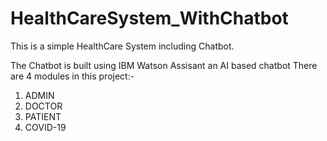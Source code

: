 # HealthCareSystem_WithChatbot
This is a simple HealthCare System including Chatbot.

The Chatbot is built using IBM Watson Assisant an AI based chatbot
There are 4 modules in this project:-
1) ADMIN
2) DOCTOR
3) PATIENT
4) COVID-19
